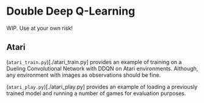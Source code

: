 # Double Deep Q-Learning

WIP. Use at your own risk!

## Atari

(`atari_train.py`)[./atari_train.py] provides an example of training on a Dueling Convolutional Network with DDQN on Atari environments. Although, any environment with images as observations should be fine.

(`atari_play.py`)[./atari_play.py] provides an example of loading a previously trained model and running a number of games for evaluation purposes.


